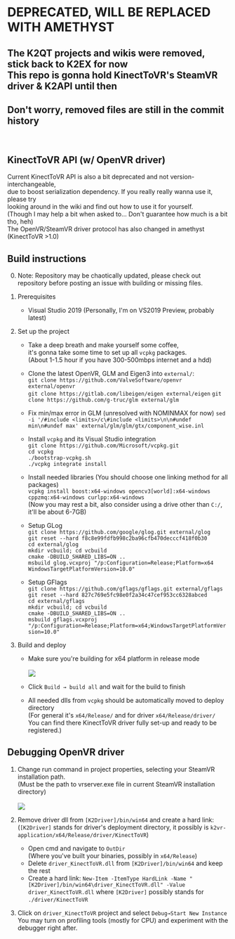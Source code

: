 # DEPRECATED, WILL BE REPLACED WITH AMETHYST
## The K2QT projects and wikis were removed, stick back to K2EX for now<br>This repo is gonna hold KinectToVR's SteamVR driver & K2API until then
## Don't worry, removed files are still in the commit history
<br>

## KinectToVR API (w/ OpenVR driver)
Current KinectToVR API is also a bit deprecated and not version-interchangeable,<br>
due to boost serialization dependency. If you really really wanna use it, please try<br>
looking around in the wiki and find out how to use it for yourself.<br>
(Though I may help a bit when asked to... Don't guarantee how much is a bit tho, heh)<br>
The OpenVR/SteamVR driver protocol has also changed in amethyst (KinectToVR >1.0)

## Build instructions
0. Note: Repository may be chaotically updated, please check out<br>
repository before posting an issue with building or missing files.

1. Prerequisites
   - Visual Studio 2019 (Personally, I'm on VS2019 Preview, probably latest)

2. Set up the project
   - Take a deep breath and make yourself some coffee, <br>
   it's gonna take some time to set up all ```vcpkg``` packages.<br>
   (About 1-1.5 hour if you have 300-500mbps internet and a hdd)

   - Clone the latest OpenVR, GLM and Eigen3 into ```external/```:<br>
   ```git clone https://github.com/ValveSoftware/openvr external/openvr```<br>
   ```git clone https://gitlab.com/libeigen/eigen external/eigen```
   ```git clone https://github.com/g-truc/glm external/glm```

   - Fix min/max error in GLM (unresolved with NOMINMAX for now)
   ```sed -i '/#include <limits>/c\#include <limits>\n\n#undef min\n#undef max' external/glm/glm/gtx/component_wise.inl```

   - Install ```vcpkg``` and its Visual Studio integration<br>
   ```git clone https://github.com/Microsoft/vcpkg.git```<br>
   ```cd vcpkg```<br>
   ```./bootstrap-vcpkg.sh```<br>
   ```./vcpkg integrate install```

   - Install needed libraries (You should choose one linking method for all packages)<br>
   ```vcpkg install boost:x64-windows opencv3[world]:x64-windows cppzmq:x64-windows curlpp:x64-windows```<br>
   (Now you may rest a bit, also consider using a drive other than ```C:/```, it'll be about 6-7GB)

   - Setup GLog<br>
   ```git clone https://github.com/google/glog.git external/glog```<br>
   ```git reset --hard f8c8e99fdfb998c2ba96cfb470decccf418f0b30```<br>
   ```cd external/glog```<br>
   ```mkdir vcbuild; cd vcbuild```<br>
   ```cmake -DBUILD_SHARED_LIBS=ON ..```<br>
   ```msbuild glog.vcxproj "/p:Configuration=Release;Platform=x64```<br>
   ```WindowsTargetPlatformVersion=10.0"```<br>

   - Setup GFlags<br>
   ```git clone https://github.com/gflags/gflags.git external/gflags```<br>
   ```git reset --hard 827c769e5fc98e0f2a34c47cef953cc6328abced```<br>
   ```cd external/gflags```<br>
   ```mkdir vcbuild; cd vcbuild```<br>
   ```cmake -DBUILD_SHARED_LIBS=ON ..```<br>
   ```msbuild gflags.vcxproj "/p:Configuration=Release;Platform=x64;WindowsTargetPlatformVersion=10.0"```<br>

3. Build and deploy
   - Make sure you're building for x64 platform in release mode<br><br>
   ![](https://imgur.com/75ZXiqQ.png)

   - Click ```Build → build all``` and wait for the build to finish

   - All needed dlls from ```vcpkg``` should be automatically moved to deploy directory<br>
   (For general it's ```x64/Release/``` and for driver ```x64/Release/driver/```<br>
   You can find there KinectToVR driver fully set-up and ready to be registered.)

## Debugging OpenVR driver

1. Change run command in project properties, selecting your SteamVR installation path. <br>
(Must be the path to vrserver.exe file in current SteamVR installation directory) <br><br>
![](https://imgur.com/QAvogtW.png)

1. Remove driver dll from ```[K2Driver]/bin/win64``` and create a hard link:<br>
(```[K2Driver]``` stands for driver's deployment directory, it possibly is ```k2vr-application/x64/Release/driver/KinectToVR```)
   - Open cmd and navigate to ```OutDir``` <br>
   (Where you've built your binaries, possibly in ```x64/Release```)
   - Delete ```driver_KinectToVR.dll``` from ```[K2Driver]/bin/win64``` and keep the rest
   - Create a hard link: ```New-Item -ItemType HardLink -Name "[K2Driver]/bin/win64\driver_KinectToVR.dll" -Value driver_KinectToVR.dll``` where ```[K2Driver]``` possibly stands for ```./driver/KinectToVR```

1. Click on ```driver_KinectToVR``` project and select ```Debug→Start New Instance```<br>
You may turn on profiling tools (mostly for CPU) and experiment with the debugger right after.
